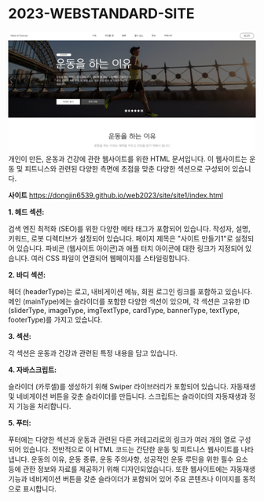 # 2023-WEBSTANDARD-SITE
<img src="https://github.com/dongjin6539/2023-WEBSTANDARD-SITE/blob/main/readme.png" />
개인이 만든, 운동과 건강에 관한 웹사이트를 위한 HTML 문서입니다. 이 웹사이트는 운동 및 피트니스와 관련된 다양한 측면에 초점을 맞춘 다양한 섹션으로 구성되어 있습니다.

**사이트**
https://dongjin6539.github.io/web2023/site/site1/index.html


**1. 헤드 섹션:**

검색 엔진 최적화 (SEO)를 위한 다양한 메타 태그가 포함되어 있습니다. 작성자, 설명, 키워드, 로봇 디렉티브가 설정되어 있습니다.
페이지 제목은 "사이트 만들기1"로 설정되어 있습니다.
파비콘 (웹사이트 아이콘)과 애플 터치 아이콘에 대한 링크가 지정되어 있습니다.
여러 CSS 파일이 연결되어 웹페이지를 스타일링합니다.


**2. 바디 섹션:**

헤더 (headerType)는 로고, 내비게이션 메뉴, 회원 로그인 링크를 포함하고 있습니다.
메인 (mainType)에는 슬라이더를 포함한 다양한 섹션이 있으며, 각 섹션은 고유한 ID (sliderType, imageType, imgTextType, cardType, bannerType, textType, footerType)를 가지고 있습니다.


**3. 섹션:**

각 섹션은 운동과 건강과 관련된 특정 내용을 담고 있습니다.


**4. 자바스크립트:**

슬라이더 (카루셀)를 생성하기 위해 Swiper 라이브러리가 포함되어 있습니다. 자동재생 및 네비게이션 버튼을 갖춘 슬라이더를 만듭니다.
스크립트는 슬라이더의 자동재생과 정지 기능을 처리합니다.


**5. 푸터:**

푸터에는 다양한 섹션과 운동과 관련된 다른 카테고리로의 링크가 여러 개의 열로 구성되어 있습니다.
전반적으로 이 HTML 코드는 간단한 운동 및 피트니스 웹사이트를 나타냅니다. 운동의 이유, 운동 종류, 운동 주의사항, 성공적인 운동 루틴을 위한 필수 요소 등에 관한 정보와 자료를 제공하기 위해 디자인되었습니다. 또한 웹사이트에는 자동재생 기능과 네비게이션 버튼을 갖춘 슬라이더가 포함되어 있어 주요 콘텐츠나 이미지를 동적으로 표시합니다.

